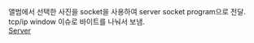 앨범에서 선택한 사진을 socket을 사용하여 server socket program으로 전달.       
tcp/ip window 이슈로 바이트를 나눠서 보냄.        
[Server](https://github.com/lkwoung/Document/tree/main/java/socket-yolo)
